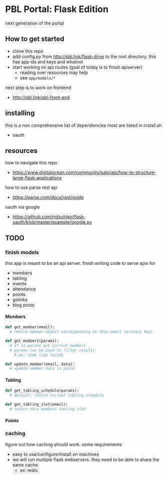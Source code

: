 # PBL Portal: Flask Edition

next generation of the portal


## How to get started

- clone this repo
- add config.py from http://pbl.link/flask-drive to the root directory. this has app ids and keys and whatnot
- start working on api routes (goal of today is to finish apiserver)
  - reading over resources may help
  - see `app/models/*`

next step is to work on frontend
- http://pbl.link/pbl-front-end

## installing

this is a non comprehensive list of dependencies
most are listed in install.sh

- oauth

## resources

how to navigate this repo
- https://www.digitalocean.com/community/tutorials/how-to-structure-large-flask-applications

how to use parse rest api
- https://parse.com/docs/rest/guide

oauth via google
- https://github.com/mitsuhiko/flask-oauth/blob/master/example/google.py

## TODO

### finish models

this app is meant to be an api server. finish writing code to serve apis for

- members
- tabling
- events
- attendance
- points
- golinks
- blog posts

#### Members
```python
def get_member(email):
  # return member object corresponding to this email (primary key)

def get_members(params):
  # if no params get current members
  # params can be used to filter results
    # ex: name like %avid%

def update_member(email, data):
  # update member data in parse

```

#### Tabling
```python
def get_tabling_schedule(params):
  # default: return current tabling schedule

def get_tabling_slot(email):
  # return this members tabling slot
```

#### Points


### caching

figure out how caching should work. some requirements
- easy to use/configure/install on machines
- we will run multiple flask webservers. they need to be able to share the same cache.
  - ex: redis



